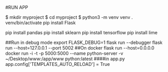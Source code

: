 #RUN APP

$ mkdir myproject
$ cd myproject
$ python3 -m venv venv
. venv/bin/activate
pip install Flask

pip install pandas
pip install sklearn
pip install tensorflow
pip install lime



##Run in debug mode
export FLASK_DEBUG=1
flask run  --debugger
flask run --host=127.0.0.1 --port 5002
##On docker
flask run --host=0.0.0.0
docker run -i -t -p 5000:5000 --name python-server -v ~/Desktop/www:/app/www python:latest
####in app.py
 app.config['TEMPLATES_AUTO_RELOAD'] = True 
